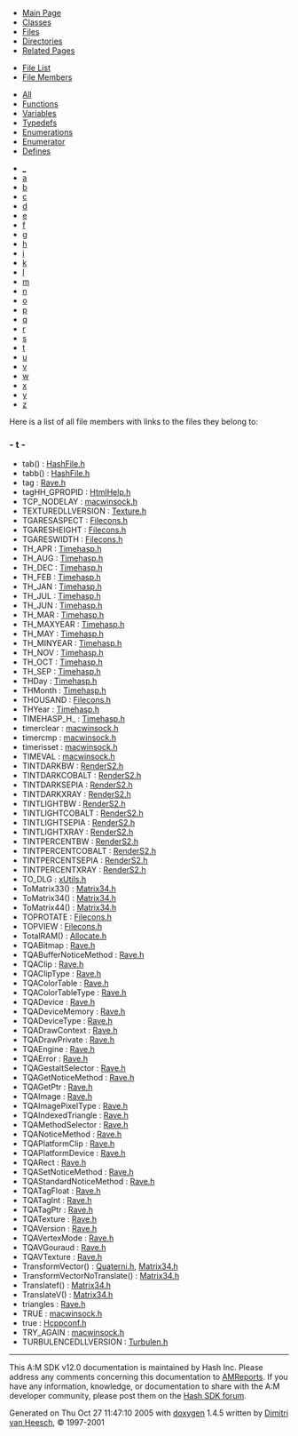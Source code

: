 <div class="tabs">

- [Main Page](index.md)
- [Classes](annotated.md)
- <span id="current">[Files](files.md)</span>
- [Directories](dirs.md)
- [Related Pages](pages.md)

</div>

<div class="tabs">

- [File List](files.md)
- <span id="current">[File Members](globals.md)</span>

</div>

<div class="tabs">

- <span id="current">[All](globals.md)</span>
- [Functions](globals_func.md)
- [Variables](globals_vars.md)
- [Typedefs](globals_type.md)
- [Enumerations](globals_enum.md)
- [Enumerator](globals_eval.md)
- [Defines](globals_defs.md)

</div>

<div class="tabs">

- [\_](globals.md#index__)
- [a](globals_0x61.md#index_a)
- [b](globals_0x62.md#index_b)
- [c](globals_0x63.md#index_c)
- [d](globals_0x64.md#index_d)
- [e](globals_0x65.md#index_e)
- [f](globals_0x66.md#index_f)
- [g](globals_0x67.md#index_g)
- [h](globals_0x68.md#index_h)
- [i](globals_0x69.md#index_i)
- [k](globals_0x6b.md#index_k)
- [l](globals_0x6c.md#index_l)
- [m](globals_0x6d.md#index_m)
- [n](globals_0x6e.md#index_n)
- [o](globals_0x6f.md#index_o)
- [p](globals_0x70.md#index_p)
- [q](globals_0x71.md#index_q)
- [r](globals_0x72.md#index_r)
- [s](globals_0x73.md#index_s)
- <span id="current">[t](globals_0x74.md#index_t)</span>
- [u](globals_0x75.md#index_u)
- [v](globals_0x76.md#index_v)
- [w](globals_0x77.md#index_w)
- [x](globals_0x78.md#index_x)
- [y](globals_0x79.md#index_y)
- [z](globals_0x7a.md#index_z)

</div>

Here is a list of all file members with links to the files they belong to:

### <span id="index_t" class="anchor">- t -</span>

- tab() : <a href="HashFile_8h.md#a833ef0bbd8e8e6aaea7945f49184de2" class="el">HashFile.h</a>
- tabb() : <a href="HashFile_8h.md#387c7d1a5d2a2904e8c5b184de8d429f" class="el">HashFile.h</a>
- tag : <a href="Rave_8h.md#e4d23e841d8e8804190027bce3180fa5" class="el">Rave.h</a>
- tagHH_GPROPID : <a href="HtmlHelp_8h.md#b4fe14f347492843a159342e24c5953d" class="el">HtmlHelp.h</a>
- TCP_NODELAY : <a href="macwinsock_8h.md#b36785ce5f09738234366e09ed7cf3d6" class="el">macwinsock.h</a>
- TEXTUREDLLVERSION : <a href="Texture_8h.md#ff9e41d5ddc804df7319c417cbac2e0c" class="el">Texture.h</a>
- TGARESASPECT : <a href="Filecons_8h.md#f4d9bb8dbf9416e3a44aecbb8e6189e4" class="el">Filecons.h</a>
- TGARESHEIGHT : <a href="Filecons_8h.md#132e7e186b9a98afa0a1c45afeaf67c0" class="el">Filecons.h</a>
- TGARESWIDTH : <a href="Filecons_8h.md#837ad2e90f29f27ff69d0317c3e5bc4d" class="el">Filecons.h</a>
- TH_APR : <a href="Timehasp_8h.md#8def57c7506e3bdbc69fa1e59061fb3d9769dff9439c1e59275bacf1f1e23b7a" class="el">Timehasp.h</a>
- TH_AUG : <a href="Timehasp_8h.md#8def57c7506e3bdbc69fa1e59061fb3d86c4f5b56d058972095bebc558035c70" class="el">Timehasp.h</a>
- TH_DEC : <a href="Timehasp_8h.md#8def57c7506e3bdbc69fa1e59061fb3dfa16026000a9b74995812fc7fa402549" class="el">Timehasp.h</a>
- TH_FEB : <a href="Timehasp_8h.md#8def57c7506e3bdbc69fa1e59061fb3d17043fb8bb57510893e952091003af8e" class="el">Timehasp.h</a>
- TH_JAN : <a href="Timehasp_8h.md#8def57c7506e3bdbc69fa1e59061fb3d3e5bcdecf5bde81aef21ea29f8ab7417" class="el">Timehasp.h</a>
- TH_JUL : <a href="Timehasp_8h.md#8def57c7506e3bdbc69fa1e59061fb3d6d33ea41b16fb863424420eb0f7e9db6" class="el">Timehasp.h</a>
- TH_JUN : <a href="Timehasp_8h.md#8def57c7506e3bdbc69fa1e59061fb3ddb88c4cc82f83d0adbd93b3cbe890e65" class="el">Timehasp.h</a>
- TH_MAR : <a href="Timehasp_8h.md#8def57c7506e3bdbc69fa1e59061fb3de37e830b4c25b6ab4c9d4619100f23f3" class="el">Timehasp.h</a>
- TH_MAXYEAR : <a href="Timehasp_8h.md#30ac26c81bc9e5b7d6aafbcd82a211ab3958664b5f9418aeffbc8f21a254bdd8" class="el">Timehasp.h</a>
- TH_MAY : <a href="Timehasp_8h.md#8def57c7506e3bdbc69fa1e59061fb3d1951511b1faa3fab3f3f7b1c85213855" class="el">Timehasp.h</a>
- TH_MINYEAR : <a href="Timehasp_8h.md#30ac26c81bc9e5b7d6aafbcd82a211abf85f87228f385f0efae0b0ebc56e1c2d" class="el">Timehasp.h</a>
- TH_NOV : <a href="Timehasp_8h.md#8def57c7506e3bdbc69fa1e59061fb3da9b7ccf15c8b934e832a5e72fe78e305" class="el">Timehasp.h</a>
- TH_OCT : <a href="Timehasp_8h.md#8def57c7506e3bdbc69fa1e59061fb3d5b5a47b2341e57acfb6c5267cca601d6" class="el">Timehasp.h</a>
- TH_SEP : <a href="Timehasp_8h.md#8def57c7506e3bdbc69fa1e59061fb3d0c2c54c0d3abca0f2227eeb8b94f980e" class="el">Timehasp.h</a>
- THDay : <a href="Timehasp_8h.md#834a8a3407d572b6106767f26cd29098" class="el">Timehasp.h</a>
- THMonth : <a href="Timehasp_8h.md#8def57c7506e3bdbc69fa1e59061fb3d" class="el">Timehasp.h</a>
- THOUSAND : <a href="Filecons_8h.md#e066036ad1bcd025d057728b221b350e" class="el">Filecons.h</a>
- THYear : <a href="Timehasp_8h.md#30ac26c81bc9e5b7d6aafbcd82a211ab" class="el">Timehasp.h</a>
- TIMEHASP_H\_ : <a href="Timehasp_8h.md#334e30ee012a73bb87ca114759497ca5" class="el">Timehasp.h</a>
- timerclear : <a href="macwinsock_8h.md#cc0e8f197b235d55c23c23620547398a" class="el">macwinsock.h</a>
- timercmp : <a href="macwinsock_8h.md#c44a7cd9105e699fbd75050dcfcf4e01" class="el">macwinsock.h</a>
- timerisset : <a href="macwinsock_8h.md#df0856024422c1ab1c91a291fe2360fb" class="el">macwinsock.h</a>
- TIMEVAL : <a href="macwinsock_8h.md#923b181ddf746772e724e12de14055b6" class="el">macwinsock.h</a>
- TINTDARKBW : <a href="RenderS2_8h.md#61f0972e501986e378fd9a27c1a93b4d" class="el">RenderS2.h</a>
- TINTDARKCOBALT : <a href="RenderS2_8h.md#f78f0cf36c0df20cdd0f210e07823c89" class="el">RenderS2.h</a>
- TINTDARKSEPIA : <a href="RenderS2_8h.md#e60256db36813f69957cddbf7a2fa19c" class="el">RenderS2.h</a>
- TINTDARKXRAY : <a href="RenderS2_8h.md#d1791acc7c2f667d2e26fe839a5563cb" class="el">RenderS2.h</a>
- TINTLIGHTBW : <a href="RenderS2_8h.md#5370e7d7d308aa6c1d9a25d20727a0b7" class="el">RenderS2.h</a>
- TINTLIGHTCOBALT : <a href="RenderS2_8h.md#3243b65701811a9aa06924ce6d6021cf" class="el">RenderS2.h</a>
- TINTLIGHTSEPIA : <a href="RenderS2_8h.md#8cec7af8a49dd4f8fab17843b1581271" class="el">RenderS2.h</a>
- TINTLIGHTXRAY : <a href="RenderS2_8h.md#4a9585996406a6ba3aa226d3be6a2f55" class="el">RenderS2.h</a>
- TINTPERCENTBW : <a href="RenderS2_8h.md#e89e15318785758cdc13bba58aa55da5" class="el">RenderS2.h</a>
- TINTPERCENTCOBALT : <a href="RenderS2_8h.md#957d372fb10be97ea304d8b5d406e2e9" class="el">RenderS2.h</a>
- TINTPERCENTSEPIA : <a href="RenderS2_8h.md#468cd765e37454762aaad6d6b2749034" class="el">RenderS2.h</a>
- TINTPERCENTXRAY : <a href="RenderS2_8h.md#461c4b951fa2f3867b99644e3d726322" class="el">RenderS2.h</a>
- TO_DLG : <a href="xUtils_8h.md#c006d84af33c48778a0a668c3763a52e" class="el">xUtils.h</a>
- ToMatrix33() : <a href="Matrix34_8h.md#c93fe4af36147fe6a797312f81e764f5" class="el">Matrix34.h</a>
- ToMatrix34() : <a href="Matrix34_8h.md#c4b1ff6e9c551581f4feed6eff7c7079" class="el">Matrix34.h</a>
- ToMatrix44() : <a href="Matrix34_8h.md#c64f1bdcb8c4bdc1751f08c185369751" class="el">Matrix34.h</a>
- TOPROTATE : <a href="Filecons_8h.md#d3ce2d5838735b82de0c3762350cf07e" class="el">Filecons.h</a>
- TOPVIEW : <a href="Filecons_8h.md#42f1a52e4125ef533989f4250ea222b8" class="el">Filecons.h</a>
- TotalRAM() : <a href="Allocate_8h.md#b6de9d1d61044e90d1124d49cf5accf9" class="el">Allocate.h</a>
- TQABitmap : <a href="Rave_8h.md#a6de8bcf13e6cac0f5ed818fe0c9d1af" class="el">Rave.h</a>
- TQABufferNoticeMethod : <a href="Rave_8h.md#24ea4728de4ba107102ef5d047d20e5f" class="el">Rave.h</a>
- TQAClip : <a href="Rave_8h.md#56804e640fe6e8366ae0af45680cb03b" class="el">Rave.h</a>
- TQAClipType : <a href="Rave_8h.md#9ef329d8abd4137fad376699bb99c2a3" class="el">Rave.h</a>
- TQAColorTable : <a href="Rave_8h.md#def7f4317fdcb0655d351ec5aeeee2ee" class="el">Rave.h</a>
- TQAColorTableType : <a href="Rave_8h.md#7fa401cbca28d63a24ec23212d9791fe" class="el">Rave.h</a>
- TQADevice : <a href="Rave_8h.md#fbd65068f745c241bfe00b98f5b019c3" class="el">Rave.h</a>
- TQADeviceMemory : <a href="Rave_8h.md#e97171227158962a0715c4a7f120b118" class="el">Rave.h</a>
- TQADeviceType : <a href="Rave_8h.md#1674022bdc8f7bb2549d30d43ac2e1b8" class="el">Rave.h</a>
- TQADrawContext : <a href="Rave_8h.md#756f6e5e749b2f8c7cc10519f2f3c431" class="el">Rave.h</a>
- TQADrawPrivate : <a href="Rave_8h.md#c46556016366d07af7c783475d0d3788" class="el">Rave.h</a>
- TQAEngine : <a href="Rave_8h.md#586d82c6919b40cc1d895dca958a2123" class="el">Rave.h</a>
- TQAError : <a href="Rave_8h.md#8966c3d78d6696fa08236778d0722651" class="el">Rave.h</a>
- TQAGestaltSelector : <a href="Rave_8h.md#7e0f655649277a2cba527fe9dc84a019" class="el">Rave.h</a>
- TQAGetNoticeMethod : <a href="Rave_8h.md#a80b353776fca45d17746f239b98258d" class="el">Rave.h</a>
- TQAGetPtr : <a href="Rave_8h.md#3c41952433c95ae0d4bb8b5346d80e57" class="el">Rave.h</a>
- TQAImage : <a href="Rave_8h.md#95cfaa1b25f39d61daa248712eaf0c4f" class="el">Rave.h</a>
- TQAImagePixelType : <a href="Rave_8h.md#ed246a3940fe2a0a06c7c5610753f514" class="el">Rave.h</a>
- TQAIndexedTriangle : <a href="Rave_8h.md#938e4fadb44a8755a064f3e26ebfa8ec" class="el">Rave.h</a>
- TQAMethodSelector : <a href="Rave_8h.md#80f59a1623cbb1ddf0aecd7631bc2b13" class="el">Rave.h</a>
- TQANoticeMethod : <a href="Rave_8h.md#14fef263c8ad833754607c69b1a01520" class="el">Rave.h</a>
- TQAPlatformClip : <a href="Rave_8h.md#92bc5c77d6da71f2b8af8d22e90024a8" class="el">Rave.h</a>
- TQAPlatformDevice : <a href="Rave_8h.md#225f1fed4f3501c7ad5100d7b21ccea7" class="el">Rave.h</a>
- TQARect : <a href="Rave_8h.md#3cf34ed991d0dfb6cf5746cf322cceae" class="el">Rave.h</a>
- TQASetNoticeMethod : <a href="Rave_8h.md#d6e3ea2e2d839af44f2b2d0f1efa9993" class="el">Rave.h</a>
- TQAStandardNoticeMethod : <a href="Rave_8h.md#2b36e1eb0191caadfe4d9c096a28cd71" class="el">Rave.h</a>
- TQATagFloat : <a href="Rave_8h.md#2beafd34351cfbd5cdd4527bc9019726" class="el">Rave.h</a>
- TQATagInt : <a href="Rave_8h.md#9e1b169f70a8ee087bd3bb218d59bf4d" class="el">Rave.h</a>
- TQATagPtr : <a href="Rave_8h.md#7eb86053655f24fdee134ba846b7f554" class="el">Rave.h</a>
- TQATexture : <a href="Rave_8h.md#5beaf91662dd1191af467f0c97bbfd5b" class="el">Rave.h</a>
- TQAVersion : <a href="Rave_8h.md#d73b82c928c7a4d6eaf2b7f4ddd0d8a0" class="el">Rave.h</a>
- TQAVertexMode : <a href="Rave_8h.md#3720fb6190a2015baa1feb54efb798fc" class="el">Rave.h</a>
- TQAVGouraud : <a href="Rave_8h.md#1a1e6505a2805c2badbc2b7dc72e1680" class="el">Rave.h</a>
- TQAVTexture : <a href="Rave_8h.md#c503a8b2ae66547d945a01930f1e9dfc" class="el">Rave.h</a>
- TransformVector() : <a href="Quaterni_8h.md#53f2b9ac633e0057a6afa297f42f06f2" class="el">Quaterni.h</a>, <a href="Matrix34_8h.md#3f6d2e3ea3f27d02aa95c019e94840f9" class="el">Matrix34.h</a>
- TransformVectorNoTranslate() : <a href="Matrix34_8h.md#78a6ec4b4452a9f66bf15500bca8ba12" class="el">Matrix34.h</a>
- Translatef() : <a href="Matrix34_8h.md#d2f1ab41a7ee2044dfc0b016d7f62075" class="el">Matrix34.h</a>
- TranslateV() : <a href="Matrix34_8h.md#d2d3a3c8450ced346e378811824bd194" class="el">Matrix34.h</a>
- triangles : <a href="Rave_8h.md#817d7d587258bac88b24567b17bdda87" class="el">Rave.h</a>
- TRUE : <a href="macwinsock_8h.md#c0d83f0b82a6b30de8811e69e6d95c61" class="el">macwinsock.h</a>
- true : <a href="Hcppconf_8h.md#b326b5062b2f0e69046810717534cb09" class="el">Hcppconf.h</a>
- TRY_AGAIN : <a href="macwinsock_8h.md#7f873066b6a00fc1bc728c3063bec9eb" class="el">macwinsock.h</a>
- TURBULENCEDLLVERSION : <a href="Turbulen_8h.md#7b6090fdc6acf723eca8f752b9b56327" class="el">Turbulen.h</a>

------------------------------------------------------------------------

<span class="small">This A:M SDK v12.0 documentation is maintained by Hash Inc. Please address any comments concerning this documentation to [AMReports](http://www.hash.com/reports). If you have any information, knowledge, or documentation to share with the A:M developer community, please post them on the [Hash SDK forum](http://www.hash.com/forums/index.php?showforum=11).</span>

Generated on Thu Oct 27 11:47:10 2005 with [<span class="image placeholder" original-image-src="doxygen.png" original-image-title="" height="45" width="100" align="middle" border="0">doxygen</span>](http://www.doxygen.org/index.html) 1.4.5 written by [Dimitri van Heesch](mailto:dimitri@stack.nl), © 1997-2001
